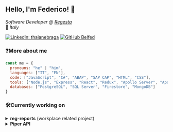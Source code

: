 <h2>Hello, I'm Federico! 👋</h2>
<p>
  <em>Software Developer @ <a href="https://www.regestaitalia.eu/en/">Regesta</a></em>
  <br />
  📍<em> Italy</em>
</p>

[![Linkedin: thaianebraga](https://img.shields.io/badge/-belottifederico-blue?style=flat-square&logo=Linkedin&logoColor=white&link=https://www.linkedin.com/in/belottifederico/)](https://www.linkedin.com/belfed)
[![GitHub Belfed](https://img.shields.io/github/followers/Belfed?label=follow&style=social)](https://github.com/Belfed)

### ❓More about me
```javascript
const me = {
  pronouns: "he" | "him",
  languages: ["IT", "EN"],
  code: ["JavaScript", "C#", "ABAP", "SAP CAP", "HTML", "CSS"],
  tools: ["Node.js", "Express", "React", "Redux", "Apollo Server", "Apollo Client", "Prisma", "GraphQL", "Git", "VS Code", "Visual Studio", "Notion", "Docker"],
  databases: ["PostgreSQL", "SQL Server", "Firestore", "MongoDB"]
}
```

### 🛠️Currently working on
<details>
  <summary>
    <b>reg-reports</b> (workplace related project)
  </summary>
  <br />
  <span>Daily reports dashboard is quite clunky, what about a simple and easy application that lets you track time spent on tasks and automatically send them to the company dashboard?</span>
  <br />
  <em>(React, ReactRouter, Styled-Components)</em>
</details>

<details>
  <summary>
    <b>Piper API</b>
  </summary>
  <br />
  <span>Straight-forward application to let team members work together while keeping track of everyone's tasks and manage them through a pipeline of statuses.</span>
  <br />
  <em>(Node.js, Apollo Server, GraphQL, PostgreSQL)</em>
</details>
<!--
**belfed/belfed** is a ✨ _special_ ✨ repository because its `README.md` (this file) appears on your GitHub profile.

Here are some ideas to get you started:

- 🔭 I’m currently working on ...
- 🌱 I’m currently learning ...
- 👯 I’m looking to collaborate on ...
- 🤔 I’m looking for help with ...
- 💬 Ask me about ...
- 📫 How to reach me: ...
- 😄 Pronouns: ...
- ⚡ Fun fact: ...
-->
